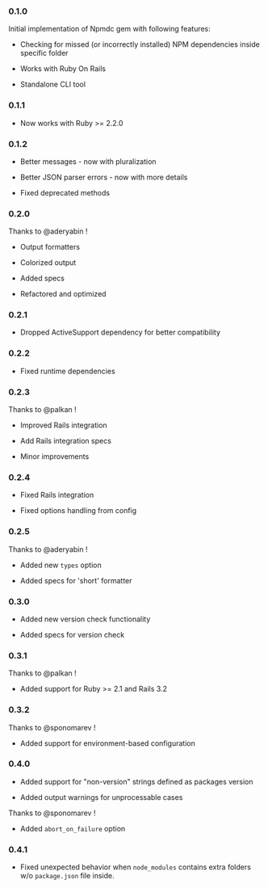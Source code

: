 ### 0.1.0

Initial implementation of Npmdc gem with following features:

* Checking for missed (or incorrectly installed) NPM dependencies inside specific folder

* Works with Ruby On Rails

* Standalone CLI tool


### 0.1.1

* Now works with Ruby >= 2.2.0


### 0.1.2

* Better messages - now with pluralization

* Better JSON parser errors - now with more details

* Fixed deprecated methods


### 0.2.0

Thanks to @aderyabin !

* Output formatters

* Colorized output

* Added specs

* Refactored and optimized


### 0.2.1

* Dropped ActiveSupport dependency for better compatibility


### 0.2.2

* Fixed runtime dependencies


### 0.2.3

Thanks to @palkan !

* Improved Rails integration

* Add Rails integration specs

* Minor improvements


### 0.2.4

* Fixed Rails integration

* Fixed options handling from config


### 0.2.5

Thanks to @aderyabin !

* Added new `types` option

* Added specs for 'short' formatter


### 0.3.0

* Added new version check functionality

* Added specs for version check


### 0.3.1

Thanks to @palkan !

* Added support for Ruby >= 2.1 and Rails 3.2


### 0.3.2

Thanks to @sponomarev !

* Added support for environment-based configuration


### 0.4.0

* Added support for "non-version" strings defined as packages version

* Added output warnings for unprocessable cases

Thanks to @sponomarev !

* Added `abort_on_failure` option


### 0.4.1

* Fixed unexpected behavior when `node_modules` contains extra folders w/o `package.json` file inside.
